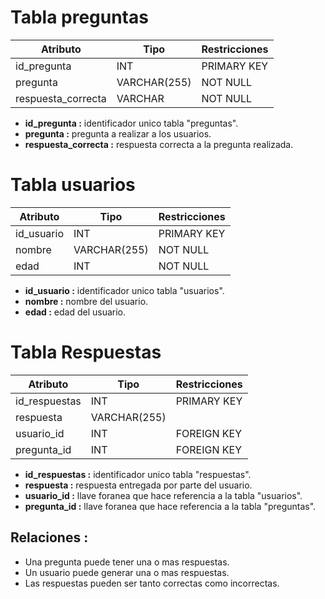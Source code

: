 # Tabla preguntas

| Atributo           | Tipo          | Restricciones     |
|--------------------|---------------|-------------------|
| id_pregunta        | INT           | PRIMARY KEY       |
| pregunta           | VARCHAR(255)  | NOT NULL          | 
| respuesta_correcta | VARCHAR       | NOT NULL          |

- **id_pregunta :** identificador unico tabla "preguntas".
- **pregunta :** pregunta a realizar a los usuarios.
- **respuesta_correcta :** respuesta correcta a la pregunta realizada.

# Tabla usuarios

| Atributo        | Tipo          | Restricciones     |
|-----------------|---------------|-------------------|
| id_usuario      | INT           | PRIMARY KEY       |
| nombre          | VARCHAR(255)  | NOT NULL          | 
| edad            | INT           | NOT NULL          |

- **id_usuario :** identificador unico tabla "usuarios".
- **nombre :** nombre del usuario.
- **edad :** edad del usuario.

# Tabla Respuestas

| Atributo        | Tipo          | Restricciones     |
|-----------------|---------------|-------------------|
| id_respuestas   | INT           | PRIMARY KEY       |
| respuesta       | VARCHAR(255)  |                   | 
| usuario_id      | INT           | FOREIGN KEY       |
| pregunta_id     | INT           | FOREIGN KEY       |

- **id_respuestas :** identificador unico tabla "respuestas".
- **respuesta :** respuesta entregada por parte del usuario.
- **usuario_id :** llave foranea que hace referencia a la tabla "usuarios".
- **pregunta_id :** llave foranea que hace referencia a la tabla "preguntas".

## Relaciones :
- Una pregunta puede tener una o mas respuestas.
- Un usuario puede generar una o mas respuestas.
- Las respuestas pueden ser tanto correctas como incorrectas.
